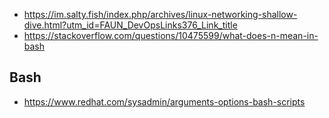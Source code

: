 + https://im.salty.fish/index.php/archives/linux-networking-shallow-dive.html?utm_id=FAUN_DevOpsLinks376_Link_title
+ https://stackoverflow.com/questions/10475599/what-does-n-mean-in-bash



## Bash 

+ https://www.redhat.com/sysadmin/arguments-options-bash-scripts
